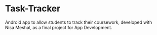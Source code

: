 # Task-Tracker
Android app to allow students to track their coursework, developed with Nisa Meshal, as a final project for App Development.
